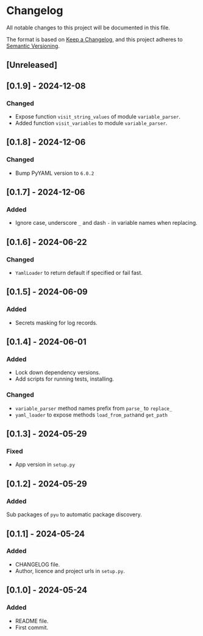 # Changelog

All notable changes to this project will be documented in this file.

The format is based on [Keep a Changelog](https://keepachangelog.com/en/1.1.0/),
and this project adheres to [Semantic Versioning](https://semver.org/spec/v2.0.0.html).

## [Unreleased]

## [0.1.9] - 2024-12-08

### Changed

- Expose function `visit_string_values` of module `variable_parser`.
- Added function `visit_variables` to module `variable_parser`.

## [0.1.8] - 2024-12-06

### Changed

- Bump PyYAML version to `6.0.2`

## [0.1.7] - 2024-12-06

### Added

- Ignore case, underscore `_` and dash `-` in variable names when replacing.

## [0.1.6] - 2024-06-22

### Changed

- `YamlLoader` to return default if specified or fail fast.

## [0.1.5] - 2024-06-09

### Added

- Secrets masking for log records.

## [0.1.4] - 2024-06-01

### Added

- Lock down dependency versions.
- Add scripts for running tests, installing.

### Changed

- `variable_parser` method names prefix from `parse_` to `replace_`
- `yaml_loader` to expose methods `load_from_path`and `get_path`

## [0.1.3] - 2024-05-29

### Fixed

- App version in `setup.py`

## [0.1.2] - 2024-05-29

### Added

Sub packages of `pyu` to automatic package discovery.

## [0.1.1] - 2024-05-24

### Added

- CHANGELOG file.
- Author, licence and project urls in `setup.py`.

## [0.1.0] - 2024-05-24

### Added

- README file.
- First commit.